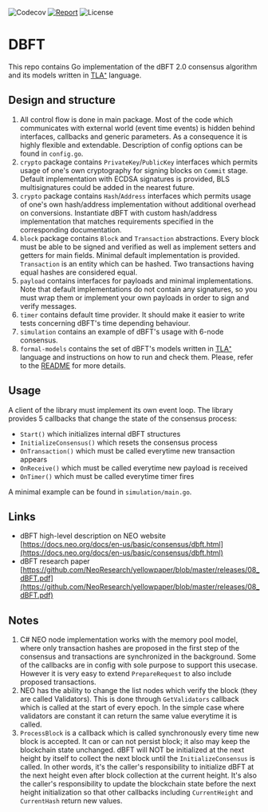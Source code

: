 ![Codecov](https://img.shields.io/codecov/c/github/nspcc-dev/dbft.svg)
[![Report](https://goreportcard.com/badge/github.com/nspcc-dev/dbft)](https://goreportcard.com/report/github.com/nspcc-dev/dbft)
![License](https://img.shields.io/github/license/nspcc-dev/dbft.svg?style=popout)

# DBFT
This repo contains Go implementation of the dBFT 2.0 consensus algorithm and its models
written in [TLA⁺](https://lamport.azurewebsites.net/tla/tla.html) language.

## Design and structure
1. All control flow is done in main package. Most of the code which communicates with external
world (event time events) is hidden behind interfaces, callbacks and generic parameters. As a
consequence it is highly flexible and extendable. Description of config options can be found
in `config.go`.
2. `crypto` package contains `PrivateKey`/`PublicKey` interfaces which permits usage of one's own
cryptography for signing blocks on `Commit` stage.
Default implementation with ECDSA signatures is provided, BLS multisignatures could be added
in the nearest future.
3. `crypto` package contains `Hash`/`Address` interfaces which permits usage of one's own
hash/address implementation without additional overhead on conversions. Instantiate dBFT with
custom hash/address implementation that matches requirements specified in the corresponding
documentation.
3. `block` package contains `Block` and `Transaction` abstractions.
Every block must be able to be signed and verified as well as
implement setters and getters for main fields. Minimal default implementation is provided.
`Transaction` is an entity which can be hashed. Two transactions having equal hashes are considered
equal.
4. `payload` contains interfaces for payloads and minimal implementations. Note that
default implementations do not contain any signatures, so you must wrap them or implement your
own payloads in order to sign and verify messages.
5. `timer` contains default time provider. It should make it easier to write tests
concerning dBFT's time depending behaviour.
6. `simulation` contains an example of dBFT's usage with 6-node consensus. 
7. `formal-models` contains the set of dBFT's models written in [TLA⁺](https://lamport.azurewebsites.net/tla/tla.html)
   language and instructions on how to run and check them. Please, refer to the [README](./formal-models/README.md)
   for more details.

## Usage
A client of the library must implement its own event loop.
The library provides 5 callbacks that change the state of the consensus
process:
- `Start()` which initializes internal dBFT structures
- `InitializeConsensus()` which resets the consensus process
- `OnTransaction()` which must be called everytime new transaction appears
- `OnReceive()` which must be called everytime new payload is received
- `OnTimer()` which must be called everytime timer fires

A minimal example can be found in `simulation/main.go`.

## Links
- dBFT high-level description on NEO website [https://docs.neo.org/docs/en-us/basic/consensus/dbft.html](https://docs.neo.org/docs/en-us/basic/consensus/dbft.html)
- dBFT research paper [https://github.com/NeoResearch/yellowpaper/blob/master/releases/08_dBFT.pdf](https://github.com/NeoResearch/yellowpaper/blob/master/releases/08_dBFT.pdf)

## Notes
1. C# NEO node implementation works with the memory pool model, where only transaction hashes
are proposed in the first step of the consensus and
transactions are synchronized in the background.
Some of the callbacks are in config with sole purpose to support this usecase. However it is 
very easy to extend `PrepareRequest` to also include proposed transactions.
2. NEO has the ability to change the list nodes which verify the block (they are called Validators). This is done through `GetValidators`
callback which is called at the start of every epoch. In the simple case where validators are constant
it can return the same value everytime it is called.
3. `ProcessBlock` is a callback which is called synchronously every time new block is accepted.
It can or can not persist block; it also may keep the blockchain state unchanged. dBFT will NOT
be initialized at the next height by itself to collect the next block until the `InitializeConsensus`
is called. In other words, it's the caller's responsibility to initialize dBFT at the next height even
after block collection at the current height. It's also the caller's responsibility to update the
blockchain state before the next height initialization so that other callbacks including
`CurrentHeight` and `CurrentHash` return new values.
